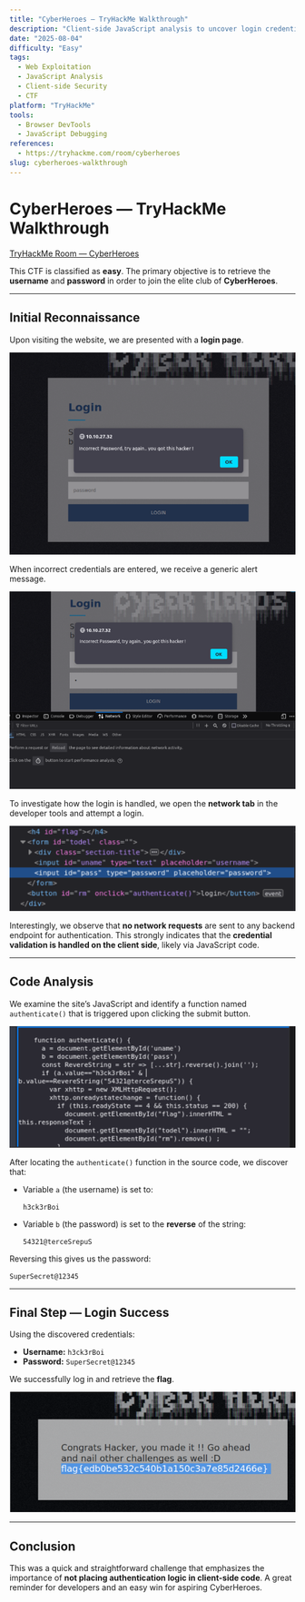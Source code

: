 ```yaml
---
title: "CyberHeroes — TryHackMe Walkthrough"
description: "Client-side JavaScript analysis to uncover login credentials and retrieve the flag in this easy CTF challenge."
date: "2025-08-04"
difficulty: "Easy"
tags:
  - Web Exploitation
  - JavaScript Analysis
  - Client-side Security
  - CTF
platform: "TryHackMe"
tools:
  - Browser DevTools
  - JavaScript Debugging
references:
  - https://tryhackme.com/room/cyberheroes
slug: cyberheroes-walkthrough
---
```


# CyberHeroes — TryHackMe Walkthrough

[TryHackMe Room — CyberHeroes](https://tryhackme.com/room/cyberheroes)

This CTF is classified as **easy**. The primary objective is to retrieve the **username** and **password** in order to join the elite club of **CyberHeroes**.

---

## Initial Reconnaissance

Upon visiting the website, we are presented with a **login page**.

![Login Page](Capture/CyberHeroes/CH1.png)

When incorrect credentials are entered, we receive a generic alert message.

![Alert on Wrong Credentials](Capture/CyberHeroes/CH2.png)

To investigate how the login is handled, we open the **network tab** in the developer tools and attempt a login.

![Network Recording](Capture/CyberHeroes/CH3.png)

Interestingly, we observe that **no network requests** are sent to any backend endpoint for authentication. This strongly indicates that the **credential validation is handled on the client side**, likely via JavaScript code.

---

## Code Analysis

We examine the site’s JavaScript and identify a function named `authenticate()` that is triggered upon clicking the submit button.

![Authenticate Function Trigger](Capture/CyberHeroes/CH4.png)

After locating the `authenticate()` function in the source code, we discover that:

- Variable `a` (the username) is set to:  
  ```
  h3ck3rBoi
  ```

- Variable `b` (the password) is set to the **reverse** of the string:  
  ```
  54321@terceSrepuS
  ```

Reversing this gives us the password:  
```
SuperSecret@12345
```

---

## Final Step — Login Success

Using the discovered credentials:

- **Username:** `h3ck3rBoi`  
- **Password:** `SuperSecret@12345`

We successfully log in and retrieve the **flag**.

![Flag Retrieved](/Capture/CyberHeroes/CH5.png)

---

## Conclusion

This was a quick and straightforward challenge that emphasizes the importance of **not placing authentication logic in client-side code**. A great reminder for developers and an easy win for aspiring CyberHeroes.